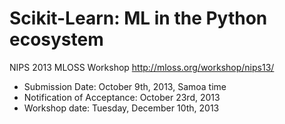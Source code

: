 Scikit-Learn: ML in the Python ecosystem
========================================

NIPS 2013 MLOSS Workshop
http://mloss.org/workshop/nips13/

- Submission Date: October 9th, 2013, Samoa time
- Notification of Acceptance: October 23rd, 2013
- Workshop date: Tuesday, December 10th, 2013
